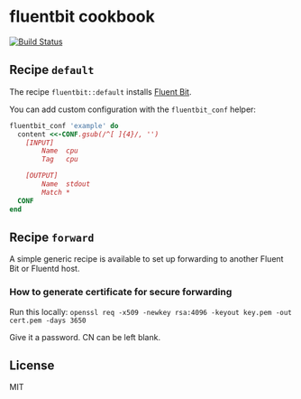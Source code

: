 # fluentbit cookbook

[![Build Status](https://travis-ci.org/infertux/chef-fluentbit.svg?branch=master)](https://travis-ci.org/infertux/chef-fluentbit)

## Recipe `default`

The recipe `fluentbit::default` installs [Fluent Bit](http://fluentbit.io).

You can add custom configuration with the `fluentbit_conf` helper:

```ruby
fluentbit_conf 'example' do
  content <<-CONF.gsub(/^[ ]{4}/, '')
    [INPUT]
        Name  cpu
        Tag   cpu

    [OUTPUT]
        Name  stdout
        Match *
  CONF
end
```

## Recipe `forward`

A simple generic recipe is available to set up forwarding to another Fluent Bit or Fluentd host.

### How to generate certificate for secure forwarding

Run this locally: `openssl req -x509 -newkey rsa:4096 -keyout key.pem -out cert.pem -days 3650`

Give it a password.
CN can be left blank.

## License

MIT

